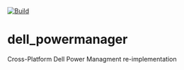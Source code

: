 [![Build](https://github.com/alexVinarskis/dell-powermanager/actions/workflows/build.yml/badge.svg?branch=master)](https://github.com/alexVinarskis/dell-powermanager/actions/workflows/build.yml)

# dell_powermanager

Cross-Platform Dell Power Managment re-implementation
